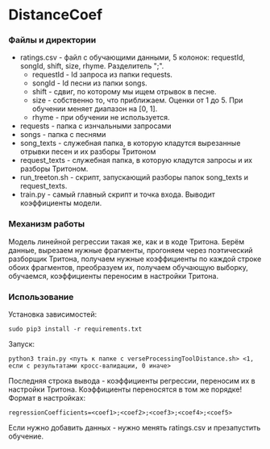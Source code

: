 # DistanceCoef

### Файлы и директории
* ratings.csv - файл с обучающими данными, 5 колонок: requestId, songId, shift, size, rhyme. Разделитель ";". 
    * requestId - Id запроса из папки requests.
    * songId - Id песни из папки songs.
    * shift - сдвиг, по которому мы ищем отрывок в песне.
    * size - собственно то, что приближаем. Оценки от 1 до 5. При обучении меняет диапазон на [0, 1].
    * rhyme - при обучении не используется.
* requests - папка с изнчальными запросами
* songs - папка с песнями
* song_texts - служебная папка, в которую кладутся вырезанные отрывки песен и их разборы Тритоном
* request_texts - служебная папка, в которую кладутся запросы и их разборы Тритоном.
* run_treeton.sh - скрипт, запускающий разборы папок song_texts и request_texts.
* train.py - самый главный скрипт и точка входа. Выводит коэффициенты модели.

### Механизм работы
Модель линейной регрессии такая же, как и в коде Тритона. 
Берём данные, вырезаем нужные фрагменты, прогоняем через поэтический разборщик Тритона, 
получаем нужные коэффициенты по каждой строке обоих фрагментов, преобразуем их, получаем обучающую выборку, 
обучаемся, коэффициенты переносим в настройки Тритона.

### Использование
Установка зависимостей:
```
sudo pip3 install -r requirements.txt
```

Запуск: 
```
python3 train.py <путь к папке c verseProcessingToolDistance.sh> <1, если с результатами кросс-валидации, 0 иначе>
```

Последняя строка вывода - коэффициенты регрессии, переносим их в настройки Тритона.
Коэффициенты переносятся в том же порядке!
Формат в настройках:
```
regressionCoefficients=<coef1>;<coef2>;<coef3>;<coef4>;<coef5>
```

Если нужно добавить данных - нужно менять ratings.csv и презапустить обучение.
